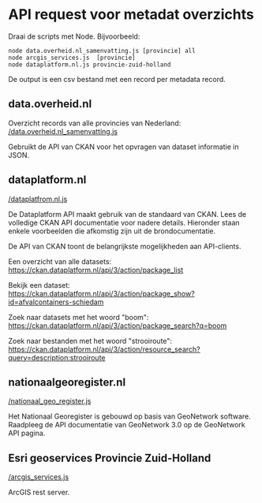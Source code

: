 # API request voor metadat overzichts

Draai de scripts met Node. Bijvoorbeeld:

    node data.overheid.nl_samenvatting.js [provincie] all
    node arcgis_services.js  [provincie]
    node dataplatform.nl.js provincie-zuid-holland

De output is een csv bestand met een record per metadata record. 

## data.overheid.nl 

Overzicht records van alle provincies van Nederland:
[/data.overheid.nl_samenvatting.js](/data.overheid.nl_samenvatting.js)

Gebruikt de API van CKAN voor het opvragen van dataset informatie in JSON.

## dataplatform.nl

[/dataplatfrom.nl.js](/dataplatfrom.nl.js)

De Dataplatform API maakt gebruik van de standaard van CKAN. Lees de volledige CKAN API documentatie voor nadere details. Hieronder staan enkele voorbeelden die afkomstig zijn uit de brondocumentatie.

De API van CKAN toont de belangrijkste mogelijkheden aan API-clients. 

Een overzicht van alle datasets: https://ckan.dataplatform.nl/api/3/action/package_list

Bekijk een dataset: https://ckan.dataplatform.nl/api/3/action/package_show?id=afvalcontainers-schiedam

Zoek naar datasets met het woord "boom": https://ckan.dataplatform.nl/api/3/action/package_search?q=boom

Zoek naar bestanden met het woord "strooiroute": https://ckan.dataplatform.nl/api/3/action/resource_search?query=description:strooiroute


## nationaalgeoregister.nl

[/nationaal_geo_register.js](/nationaal_geo_register.js)

Het Nationaal Georegister is gebouwd op basis van GeoNetwork software. Raadpleeg de API documentatie van GeoNetwork 3.0 op de GeoNetwork API pagina.

## Esri geoservices Provincie Zuid-Holland

[/arcgis_services.js](/arcgis_services.js)

ArcGIS rest server. 